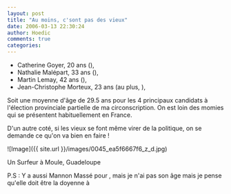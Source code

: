 ```yaml
---
layout: post
title: "Au moins, c'sont pas des vieux"
date: 2006-03-13 22:30:24
author: Hoedic
comments: true
categories: 
---
```



- Catherine Goyer, 20 ans (),
-  Nathalie Malépart, 33 ans (),
-  Martin Lemay, 42 ans (),
-  Jean-Christophe Morteux, 23 ans (au plus, ),

Soit une moyenne d'âge de 29.5 ans pour les 4 principaux candidats à l'élection provinciale partielle de ma circonscription. On est loin des momies qui se présentent habituellement en France.

D'un autre coté, si les vieux se font même virer de la politique, on se demande ce qu'on va bien en faire !

![Image]({{ site.url }}/images/0045_ea5f6667f6_z_d.jpg)
<div class="photoattrib">Un Surfeur à Moule, Guadeloupe</div>


P.S : Y a aussi Mannon Massé pour , mais je n'ai pas son âge mais je pense qu'elle doit être la doyenne à 